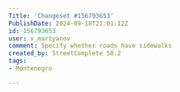 ```yaml
---
Title: 'Changeset #156793653'
PublishDate: 2024-09-18T21:01:12Z
id: 156793653
user: v_martyanov
comment: Specify whether roads have sidewalks
created_by: StreetComplete 58.2
tags:
- Montenegro

---
```

